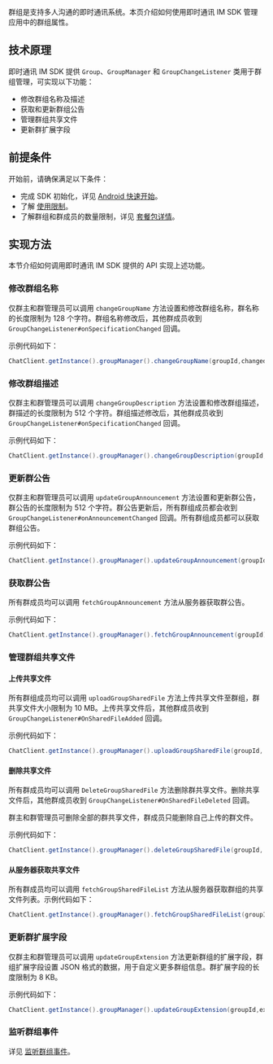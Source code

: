群组是支持多人沟通的即时通讯系统。本页介绍如何使用即时通讯 IM SDK 管理应用中的群组属性。

## 技术原理

即时通讯 IM SDK 提供 `Group`、`GroupManager` 和 `GroupChangeListener` 类用于群组管理，可实现以下功能：

- 修改群组名称及描述
- 获取和更新群组公告
- 管理群组共享文件
- 更新群扩展字段

## 前提条件

开始前，请确保满足以下条件：

- 完成 SDK 初始化，详见 [Android 快速开始](./agora_chat_get_started_android)。
- 了解 [使用限制](./agora_chat_limitation)。
- 了解群组和群成员的数量限制，详见 [套餐包详情](./agora_chat_plan)。

## 实现方法

本节介绍如何调用即时通讯 IM SDK 提供的 API 实现上述功能。

### 修改群组名称

仅群主和群管理员可以调用 `changeGroupName` 方法设置和修改群组名称，群名称的长度限制为 128 个字符。群组名称修改后，其他群成员收到 `GroupChangeListener#onSpecificationChanged` 回调。

示例代码如下：

```java
ChatClient.getInstance().groupManager().changeGroupName(groupId,changedGroupName);
```

### 修改群组描述

仅群主和群管理员可以调用 `changeGroupDescription` 方法设置和修改群组描述，群描述的长度限制为 512 个字符。群组描述修改后，其他群成员收到 `GroupChangeListener#onSpecificationChanged` 回调。

示例代码如下：

```java
ChatClient.getInstance().groupManager().changeGroupDescription(groupId,description);
```

### 更新群公告

仅群主和群管理员可以调用 `updateGroupAnnouncement` 方法设置和更新群公告，群公告的长度限制为 512 个字符。群公告更新后，所有群组成员都会收到 `GroupChangeListener#onAnnouncementChanged` 回调。所有群组成员都可以获取群组公告。

示例代码如下：

```java
ChatClient.getInstance().groupManager().updateGroupAnnouncement(groupId, announcement);
```

### 获取群公告

所有群成员均可以调用 `fetchGroupAnnouncement` 方法从服务器获取群公告。

示例代码如下：

```java
ChatClient.getInstance().groupManager().fetchGroupAnnouncement(groupId);
```

### 管理群组共享文件

#### 上传共享文件

所有群组成员均可以调用 `uploadGroupSharedFile` 方法上传共享文件至群组，群共享文件大小限制为 10 MB。上传共享文件后，其他群成员收到 `GroupChangeListener#OnSharedFileAdded` 回调。

示例代码如下：

```java
ChatClient.getInstance().groupManager().uploadGroupSharedFile(groupId, filePath, callBack);
```

#### 删除共享文件

所有群成员均可以调用 `DeleteGroupSharedFile` 方法删除群共享文件。删除共享文件后，其他群成员收到 `GroupChangeListener#OnSharedFileDeleted` 回调。

群主和群管理员可删除全部的群共享文件，群成员只能删除自己上传的群文件。

示例代码如下：

```java
ChatClient.getInstance().groupManager().deleteGroupSharedFile(groupId, fileId);
```

#### 从服务器获取共享文件

所有群成员均可以调用 `fetchGroupSharedFileList` 方法从服务器获取群组的共享文件列表。示例代码如下：

```java
ChatClient.getInstance().groupManager().fetchGroupSharedFileList(groupId, pageNum, pageSize);
```

### 更新群扩展字段

仅群主和群管理员可以调用 `updateGroupExtension` 方法更新群组的扩展字段，群组扩展字段设置 JSON 格式的数据，用于自定义更多群组信息。群扩展字段的长度限制为 8 KB。

示例代码如下：

```java
ChatClient.getInstance().groupManager().updateGroupExtension(groupId,extension);
```

### 监听群组事件

详见 [监听群组事件](./agora_chat_group_android?platform=Android#监听群组事件)。